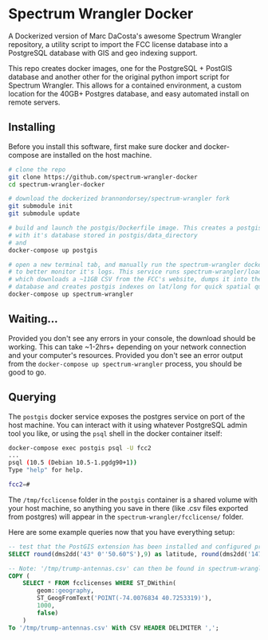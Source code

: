 # Spectrum Wrangler Docker

A Dockerized version of Marc DaCosta's awesome Spectrum Wrangler repository, a utility script to import the FCC license database into a PostgreSQL database with GIS and geo indexing support.

This repo creates docker images, one for the PostgreSQL + PostGIS database and another other for the original python import script for Spectrum Wrangler. This allows for a contained environment, a custom location for the 40GB+ Postgres database, and easy automated install on remote servers.

## Installing

Before you install this software, first make sure docker and docker-compose are installed on the host machine.

```bash
# clone the repo
git clone https://github.com/spectrum-wrangler-docker
cd spectrum-wrangler-docker

# download the dockerized brannondorsey/spectrum-wrangler fork
git submodule init
git submodule update

# build and launch the postgis/Dockerfile image. This creates a postgis container
# with it's database stored in postgis/data_directory
# and 
docker-compose up postgis

# open a new terminal tab, and manually run the spectrum-wrangler docker service
# to better monitor it's logs. This service runs spectrum-wrangler/load.py
# which downloads a ~11GB CSV from the FCC's website, dumps it into the postgres
# database and creates postgis indexes on lat/long for quick spatial queries.
docker-compose up spectrum-wrangler
```

## Waiting...

Provided you don't see any errors in your console, the download should be working. This can take ~1-2hrs+ depending on your network connection and your computer's resources. Provided you don't see an error output from the `docker-compose up spectrum-wrangler` process, you should be good to go.

## Querying

The `postgis` docker service exposes the postgres service on port of the host machine. You can interact with it using whatever PostgreSQL admin tool you like, or using the `psql` shell in the docker container itself:

```bash
docker-compose exec postgis psql -U fcc2
...
psql (10.5 (Debian 10.5-1.pgdg90+1))
Type "help" for help.

fcc2=#
```

The `/tmp/fcclicense` folder in the `postgis` container is a shared volume with your host machine, so anything you save in there (like .csv files exported from postgres) will appear in the `spectrum-wrangler/fcclicense/` folder.

Here are some example queries now that you have everything setup:

```sql
-- test that the PostGIS extension has been installed and configured properly
SELECT round(dms2dd('43° 0''50.60"S'),9) as latitude, round(dms2dd('147°12''18.20"E'),9) as longitude;

-- Note: '/tmp/trump-antennas.csv' can then be found in spectrum-wrangler/fcclicense/
COPY ( 
    SELECT * FROM fcclicenses WHERE ST_DWithin(
        geom::geography, 
        ST_GeogFromText('POINT(-74.0076834 40.7253319)'), 
        1000, 
        false) 
    ) 
To '/tmp/trump-antennas.csv' With CSV HEADER DELIMITER ',';
```

